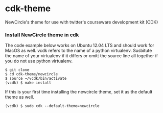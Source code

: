 cdk-theme
=========

NewCircle's theme for use with twitter's courseware development kit (CDK)


### Install NewCircle theme in cdk 
The code example below works on Ubuntu 12.04 LTS and should work for MacOS as well. vcdk refers to the name of a python virtualenv. Susbitute the name of your virtualenv if it differs or omitt the source line all together if you do not use
python virtualenv. 
    
    $ git clone 
    $ cd cdk-theme/newcircle
    $ source ~/vcdk/bin/activate
    (vcdk) $ make install

If this is your first time installing the newcircle theme, set it as the default theme as well.    
    
    (vcdk) $ sudo cdk --default-theme=newcircle
